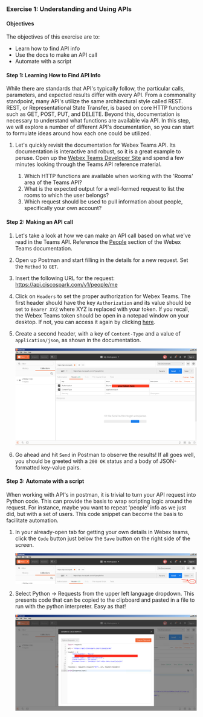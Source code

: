 ### Exercise 1: Understanding and Using APIs

#### Objectives

The objectives of this exercise are to:
* Learn how to find API info
* Use the docs to make an API call
* Automate with a script

#### Step 1: Learning How to Find API Info

While there are standards that API's typically follow, the particular calls, parameters, and expected results differ 
with every API. From a commonality standpoint, many API's utilize the same architectural style called REST. REST, or 
Representational State Transfer, is based on core HTTP functions such as GET, POST, PUT, and DELETE. Beyond this, 
documentation is necessary to understand what functions are available via API. In this step, we will explore a number
of different API's documentation, so you can start to formulate ideas around how each one could be utilized.

1. Let's quickly revisit the documentation for Webex Teams API. Its documentation is interactive and robust, so it is
a great example to peruse. Open up the [Webex Teams Developer Site](https://developer.webex.com/getting-started.html)
and spend a few minutes looking through the Teams API reference material.

    1. Which HTTP functions are available when working with the 'Rooms' area of the Teams API?
    2. What is the expected output for a well-formed request to list the rooms to which the user belongs?
    3. Which request should be used to pull information about people, specifically your own account?

#### Step 2: Making an API call

1. Let's take a look at how we can make an API call based on what we've read in the Teams API. Reference the
[People](https://developer.webex.com/resource-people.html) section of the Webex Teams documentation.

2. Open up Postman and start filling in the details for a new request. Set the `Method` to `GET`.

3. Insert the following URL for the request: https://api.ciscospark.com/v1/people/me

4. Click on `Headers` to set the proper authorization for Webex Teams. The first header should have the key 
`Authorization` and its value should be set to `Bearer XYZ` where XYZ is replaced with your token. If you recall, the
Webex Teams token should be open in a notepad window on your desktop. If not, you can access it again by clicking 
[here](https://developer.webex.com/getting-started.html#authentication).

5. Create a second header, with a key of `Content-Type` and a value of `application/json`, as shown in the 
documentation.

    ![Postman setup](assets/postman-12.png) 

6. Go ahead and hit `Send` in Postman to observe the results! If all goes well, you should be greeted with a `200 OK`
status and a body of JSON-formatted key-value pairs.


#### Step 3: Automate with a script

When working with API's in postman, it is trivial to turn your API request into Python code. This can provide
the basis to wrap scripting logic around the request. For instance, maybe you want to repeat 'people' info as we
just did, but with a set of users. This code snippet can become the basis to facilitate automation.

1. In your already-open tab for getting your own details in Webex teams, click the `Code` button just below the 
`Save` button on the right side of the screen.

    ![Code button](assets/postman-13.png)

2. Select Python -> Requests from the upper left language dropdown. This presents code that can be copied to the 
clipboard and pasted in a file to run with the python interpreter. Easy as that!

    ![Code](assets/postman-14.png)
